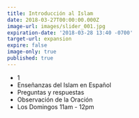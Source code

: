 ```yaml
---
title: Introducción al Islam
date: 2018-03-27T00:00:00.000Z
image-url: images/slider_001.jpg
expiration-date: '2018-03-28 13:40 -0700'
target-url: expansion
expire: false
image-only: true
published: true
---
```


- 1
- Enseñanzas del Islam en Español
- Preguntas y respuestas
- Observación de la Oración
- Los Domingos 11am - 12pm
